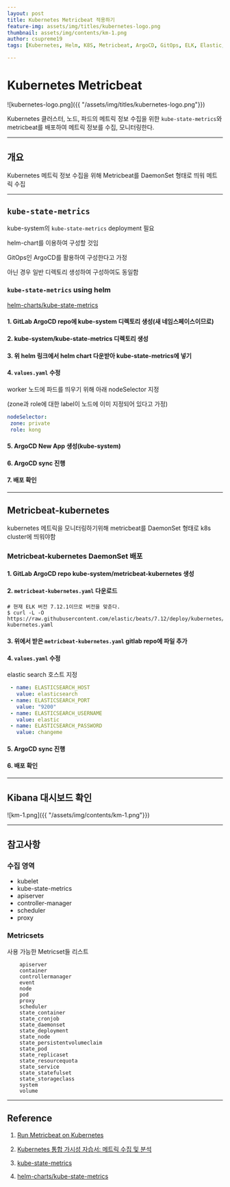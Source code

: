 ```yaml
---
layout: post
title: Kubernetes Metricbeat 적용하기
feature-img: assets/img/titles/kubernetes-logo.png
thumbnail: assets/img/contents/km-1.png
author: csupreme19
tags: [Kubernetes, Helm, K8S, Metricbeat, ArgoCD, GitOps, ELK, Elastic, Elasticsearch, Metric, Monitoring, Observability]

---
```


# Kubernetes Metricbeat

![kubernetes-logo.png]({{ "/assets/img/titles/kubernetes-logo.png"}})

Kubernetes 클러스터, 노드, 파드의 메트릭 정보 수집을 위한 `kube-state-metrics`와 metricbeat를 배포하여 메트릭 정보를 수집, 모니터링한다.

---

## 개요

Kubernetes 메트릭 정보 수집을 위해 Metricbeat를 DaemonSet 형태로 띄워 메트릭 수집


---
## `kube-state-metrics`
kube-system의 `kube-state-metrics` deployment 필요

 helm-chart를 이용하여 구성할 것임

GitOps인 ArgoCD를 활용하여 구성한다고 가정

아닌 경우 일반 디렉토리 생성하여 구성하여도 동일함

### `kube-state-metrics` using helm

[helm-charts/kube-state-metrics](https://github.com/prometheus-community/helm-charts/tree/main/charts/kube-state-metrics)

#### 1. GitLab ArgoCD repo에 kube-system 디렉토리 생성(새 네임스페이스이므로)

#### 2. kube-system/kube-state-metrics 디렉토리 생성

#### 3. 위 helm 링크에서 helm chart 다운받아 kube-state-metrics에 넣기

#### 4. `values.yaml` 수정

worker 노드에 파드를 띄우기 위해 아래 nodeSelector 지정

(zone과 role에 대한 label이 노드에 이미 지정되어 있다고 가정)

```yaml
nodeSelector:
 zone: private
 role: kong
```

#### 5. ArgoCD New App 생성(kube-system)

#### 6. ArgoCD sync 진행

#### 7. 배포 확인

---
## Metricbeat-kubernetes

kubernetes 메트릭을 모니터링하기위해 metricbeat를 DaemonSet 형태로 k8s cluster에 띄워야함

### Metricbeat-kubernetes DaemonSet 배포

#### 1. GitLab ArgoCD repo kube-system/metricbeat-kubernetes 생성

#### 2. `metricbeat-kubernetes.yaml` 다운로드

```shell
# 현재 ELK 버전 7.12.1이므로 버전을 맞춘다.
$ curl -L -O    https://raw.githubusercontent.com/elastic/beats/7.12/deploy/kubernetes/metricbeat-kubernetes.yaml
```

#### 3. 위에서 받은 `metricbeat-kubernetes.yaml` gitlab repo에 파일 추가

#### 4. `values.yaml` 수정

elastic search 호스트 지정
```yaml
 - name: ELASTICSEARCH_HOST
   value: elasticsearch
 - name: ELASTICSEARCH_PORT
   value: "9200"
 - name: ELASTICSEARCH_USERNAME
   value: elastic
 - name: ELASTICSEARCH_PASSWORD
   value: changeme
```

#### 5. ArgoCD sync 진행

#### 6. 배포 확인

---
## Kibana 대시보드 확인

![km-1.png]({{ "/assets/img/contents/km-1.png"}})

---
## 참고사항

### 수집 영역
  - kubelet
  - kube-state-metrics
  - apiserver
  - controller-manager
  - scheduler
  - proxy

### Metricsets
사용 가능한 Metricset들 리스트
```
    apiserver
    container
    controllermanager
    event
    node
    pod
    proxy
    scheduler
    state_container
    state_cronjob
    state_daemonset
    state_deployment
    state_node
    state_persistentvolumeclaim
    state_pod
    state_replicaset
    state_resourcequota
    state_service
    state_statefulset
    state_storageclass
    system
    volume
```


---

## Reference

1. [Run Metricbeat on Kubernetes](https://www.elastic.co/guide/en/beats/metricbeat/current/running-on-kubernetes.html)

2. [Kubernetes 통합 가시성 자습서: 메트릭 수집 및 분석](https://www.elastic.co/kr/blog/kubernetes-observability-tutorial-k8s-metrics-collection-and-analysis)
3. [kube-state-metrics](https://github.com/kubernetes/kube-state-metrics#kubernetes-deployment)
4. [helm-charts/kube-state-metrics](https://github.com/prometheus-community/helm-charts/tree/main/charts/kube-state-metrics)